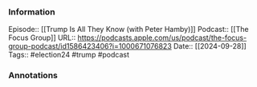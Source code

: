 ### Information

Episode:: [[Trump Is All They Know (with Peter Hamby)]]
Podcast:: [[The Focus Group]]
URL:: https://podcasts.apple.com/us/podcast/the-focus-group-podcast/id1586423406?i=1000671076823
Date:: [[2024-09-28]]
Tags:: #election24 #trump 
#podcast


### Annotations

